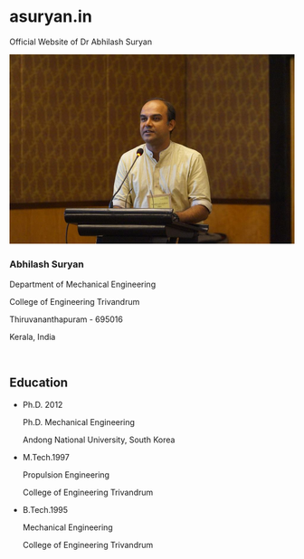 # asuryan.in

Official Website of Dr Abhilash Suryan

<div id="biography" class="page home" data-pos="home">
    <div class="pageheader">
        <div class="headercontent">
            <div class="section-container">
                <div class="row">
                    <div class="col-sm-2 visible-sm"></div>
                    <div class="col-sm-8 col-md-6">
                        <div class="biothumb">
                            <img alt="image" src="static/images/asr.jpg" class="img-responsive">
						</div>
                        <div class="clearfix visible-sm visible-xs"></div>
                        <div class="col-sm-12 col-md-12">
                            <h3 class="title">Abhilash Suryan</h3>
                            <p>Department of Mechanical Engineering</p>
                            <p>College of Engineering Trivandrum</p>
                            <p>Thiruvananthapuram - 695016</p>
                            <p>Kerala, India</p>
                            <p>&nbsp;</p>
                            <p></p>
                        </div>
                    </div>
                    <div class="clearfix visible-sm visible-xs"></div>
                    <div class="col-sm-2 visible-sm"></div>
                    <div class="col-sm-8 col-md-5 col-md-offset-1">
                        <div class="title text-left">
                            <h2>Education</h2>
                        </div>
                        <ul class="ul-card">
                            <li>
                                <div class="dy marb20">
                                    <span class="degree">Ph.D.</span>
                                    <span class="year">2012</span>
                                </div>
                                <div class="description col-md-offset-1 col-sm-offset-1 col-xs-offset-1 col-lg-offset-1">
                                    <p class="waht">Ph.D. Mechanical Engineering</p>
                                    <p class="where">Andong National University, South Korea</p>
                                </div>
                                <div class="clearfix"></div>
                            </li>
                            <li>
                                <div class="dy marb20">
                                    <span class="degree">M.Tech.</span><span class="year">1997</span>
                                </div>
                                <div class="description col-md-offset-1 col-sm-offset-1 col-xs-offset-1 col-lg-offset-1">
                                    <p class="waht">Propulsion Engineering</p>
                                    <p class="where">College of Engineering Trivandrum</p>
                                </div>
                                <div class="clearfix"></div>
                            </li>
                            <li>
                                <div class="dy marb20">
                                    <span class="degree">B.Tech.</span><span class="year">1995</span>
                                </div>
                                <div class="description col-md-offset-1 col-sm-offset-1 col-xs-offset-1 col-lg-offset-1">
                                    <p class="waht">Mechanical Engineering</p>
                                    <p class="where">College of Engineering Trivandrum</p>
                                </div>
                                <div class="clearfix"></div>
                            </li>
                        </ul>
                    </div>
                </div>
            </div>
        </div>
    </div>
</div>

